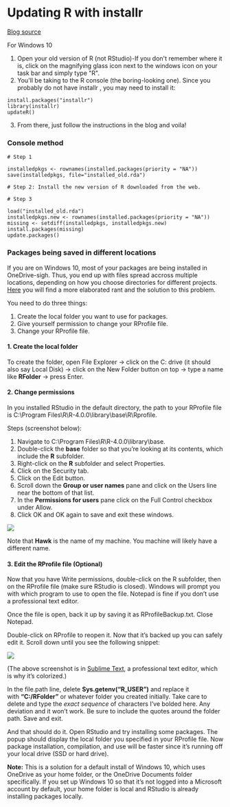 # Updating R with installr
[Blog source](https://www.r-statistics.com/2015/06/a-step-by-step-screenshots-tutorial-for-upgrading-r-on-windows/)

For Windows 10

1. Open your old version of R (not RStudio)-If you don't remember where it is, click on the magnifying glass icon next to the windows icon on your task bar and simply type "R".
2. You'll be taking to the R console (the boring-looking one). Since you probably do not have installr , you may need to install it:
```
install.packages("installr")
library(installr)
updateR()
```
3. From there, just follow the instructions in the blog and voila!

### Console method
```
# Step 1  
  
installedpkgs <- rownames(installed.packages(priority = "NA"))  
save(installedpkgs, file="installed_old.rda")  
  
# Step 2: Install the new version of R downloaded from the web.  
  
# Step 3  
  
load("installed_old.rda")  
installedpkgs.new <- rownames(installed.packages(priority = "NA"))  
missing <- setdiff(installedpkgs, installedpkgs.new)  
install.packages(missing)  
update.packages()
```

### Packages being saved in different locations
If you are on Windows 10, most of your packages are being installed in OneDrive-sigh. Thus, you end up with files spread accross multiple locations, depending on how you choose directories for different projects. [Here](https://medium.com/@ValidScience/how-to-fix-rstudios-package-installation-on-windows-10-c1e602bf3a1f) you will find a more elaborated rant and the solution to this problem. 

You need to do three things:

1.  Create the local folder you want to use for packages.
2.  Give yourself permission to change your RProfile file.
3.  Change your RProfile file.

#### 1. Create the local folder

To create the folder, open File Explorer → click on the C: drive (it should also say Local Disk) → click on the New Folder button on top → type a name like **RFolder** → press Enter.

#### 2. Change permissions

In you installed RStudio in the default directory, the path to your RProfile file is C:\Program Files\R\R-4.0.0\library\base\R\Rprofile.

Steps (screenshot below):

1.  Navigate to C:\Program Files\R\R-4.0.0\library\base\.
2.  Double-click the **base** folder so that you’re looking at its contents, which include the **R** subfolder.
3.  Right-click on the **R** subfolder and select Properties.
4.  Click on the Security tab.
5.  Click on the Edit button.
6.  Scroll down the **Group or user names** pane and click on the Users line near the bottom of that list.
7.  In the **Permissions for users** pane click on the Full Control checkbox under Allow.
8.  Click OK and OK again to save and exit these windows.

![](https://miro.medium.com/max/1300/1*GwdYJDxOYecymP1aieZ-oA.jpeg)

Note that **Hawk** is the name of my machine. You machine will likely have a different name.

#### 3. Edit the RProfile file (Optional)

Now that you have Write permissions, double-click on the R subfolder, then on the RProfile file (make sure RStudio is closed). Windows will prompt you with which program to use to open the file. Notepad is fine if you don’t use a professional text editor.

Once the file is open, back it up by saving it as RProfileBackup.txt. Close Notepad.

Double-click on RProfile to reopen it. Now that it’s backed up you can safely edit it. Scroll down until you see the following snippet:

![](https://miro.medium.com/max/1254/1*6TAgL-e7Lfywgsd7G6Ee9Q.jpeg)

(The above screenshot is in [Sublime Text](https://www.sublimetext.com/), a professional text editor, which is why it’s colorized.)

In the file.path line, delete **Sys.getenv(“R_USER”)** and replace it with **“C:/RFolder”** or whatever folder you created initially. Take care to delete and type the _exact sequence_ of characters I’ve bolded here. Any deviation and it won’t work. Be sure to include the quotes around the folder path. Save and exit.

And that should do it. Open RStudio and try installing some packages. The popup should display the local folder you specified in your RProfile file. Now package installation, compilation, and use will be faster since it’s running off your local drive (SSD or hard drive).

**Note:** This is a solution for a default install of Windows 10, which uses OneDrive as your home folder, or the OneDrive Documents folder specifically. If you set up Windows 10 so that it’s not logged into a Microsoft account by default, your home folder is local and RStudio is already installing packages locally.